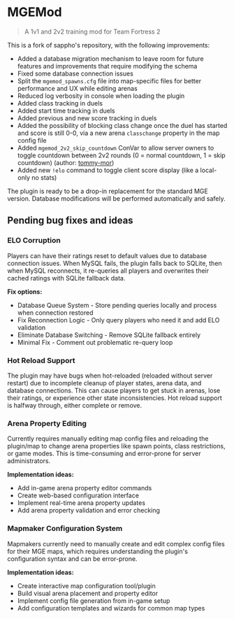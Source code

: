 # MGEMod
> A 1v1 and 2v2 training mod for Team Fortress 2

This is a fork of sappho's repository, with the following improvements:

- Added a database migration mechanism to leave room for future features and improvements that require modifying the schema
- Fixed some database connection issues
- Split the `mgemod_spawns.cfg` file into map-specific files for better performance and UX while editing arenas
- Reduced log verbosity in console when loading the plugin
- Added class tracking in duels
- Added start time tracking in duels
- Added previous and new score tracking in duels
- Added the possibility of blocking class change once the duel has started and score is still 0-0, via a new arena `classchange` property in the map config file
- Added `mgemod_2v2_skip_countdown` ConVar to allow server owners to toggle countdown between 2v2 rounds (0 = normal countdown, 1 = skip countdown) (author: [tommy-mor](https://github.com/sapphonie/MGEMod/pull/24))
- Added new `!elo` command to toggle client score display (like a local-only no stats)

The plugin is ready to be a drop-in replacement for the standard MGE version. Database modifications will be performed automatically and safely.

## Pending bug fixes and ideas

### ELO Corruption

Players can have their ratings reset to default values due to database connection issues. When MySQL fails, the plugin falls back to SQLite, then when MySQL reconnects, it re-queries all players and overwrites their cached ratings with SQLite fallback data.

**Fix options:**
- Database Queue System - Store pending queries locally and process when connection restored
- Fix Reconnection Logic - Only query players who need it and add ELO validation  
- Eliminate Database Switching - Remove SQLite fallback entirely
- Minimal Fix - Comment out problematic re-query loop

### Hot Reload Support

The plugin may have bugs when hot-reloaded (reloaded without server restart) due to incomplete cleanup of player states, arena data, and database connections. This can cause players to get stuck in arenas, lose their ratings, or experience other state inconsistencies. Hot reload support is halfway through, either complete or remove.

### Arena Property Editing

Currently requires manually editing map config files and reloading the plugin/map to change arena properties like spawn points, class restrictions, or game modes. This is time-consuming and error-prone for server administrators.

**Implementation ideas:**
- Add in-game arena property editor commands
- Create web-based configuration interface
- Implement real-time arena property updates
- Add arena property validation and error checking

### Mapmaker Configuration System

Mapmakers currently need to manually create and edit complex config files for their MGE maps, which requires understanding the plugin's configuration syntax and can be error-prone.

**Implementation ideas:**
- Create interactive map configuration tool/plugin
- Build visual arena placement and property editor
- Implement config file generation from in-game setup
- Add configuration templates and wizards for common map types
